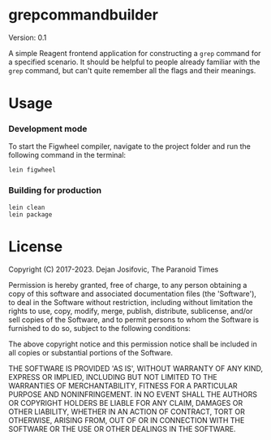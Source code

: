 # grepcommandbuilder

Version: 0.1

A simple Reagent frontend application for constructing a `grep` command
for a specified scenario. It should be helpful to people already familiar
with the `grep` command, but can't quite remember all the flags and their
meanings.

# Usage

### Development mode

To start the Figwheel compiler, navigate to the project folder
and run the following command in the terminal:

```
lein figwheel
```

### Building for production

```
lein clean
lein package
```

# License

Copyright (C) 2017-2023. Dejan Josifovic, The Paranoid Times

Permission is hereby granted, free of charge, to any person obtaining
a copy of this software and associated documentation files (the 'Software'),
to deal in the Software without restriction, including without limitation
the rights to use, copy, modify, merge, publish, distribute, sublicense,
and/or sell copies of the Software, and to permit persons to whom the Software
is furnished to do so, subject to the following conditions:

The above copyright notice and this permission notice shall be included
in all copies or substantial portions of the Software.

THE SOFTWARE IS PROVIDED 'AS IS', WITHOUT WARRANTY OF ANY KIND, EXPRESS OR IMPLIED,
INCLUDING BUT NOT LIMITED TO THE WARRANTIES OF MERCHANTABILITY, FITNESS FOR
A PARTICULAR PURPOSE AND NONINFRINGEMENT. IN NO EVENT SHALL THE AUTHORS OR
COPYRIGHT HOLDERS BE LIABLE FOR ANY CLAIM, DAMAGES OR OTHER LIABILITY,
WHETHER IN AN ACTION OF CONTRACT, TORT OR OTHERWISE, ARISING FROM, OUT OF
OR IN CONNECTION WITH THE SOFTWARE OR THE USE OR OTHER DEALINGS IN THE SOFTWARE.
